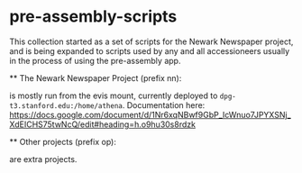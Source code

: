 # pre-assembly-scripts
This collection started as a set of scripts for the Newark Newspaper project, and is being expanded to scripts used 
by any and all accessioneers usually in the process of using the pre-assembly app.

** The Newark Newspaper Project (prefix nn): 

is mostly run from the evis mount, currently deployed to `dpg-t3.stanford.edu:/home/athena`.
Documentation here: https://docs.google.com/document/d/1Nr6xqNBwf9GbP_IcWnuo7JPYXSNj_XdEICHS75twNcQ/edit#heading=h.o9hu30s8rdzk

** Other projects (prefix op):

are extra projects.
